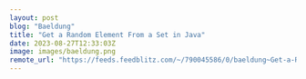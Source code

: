```yaml
---
layout: post
blog: "Baeldung"
title: "Get a Random Element From a Set in Java"
date: 2023-08-27T12:33:03Z
image: images/baeldung.png
remote_url: "https://feeds.feedblitz.com/~/790045586/0/baeldung~Get-a-Random-Element-From-a-Set-in-Java"
---
```


